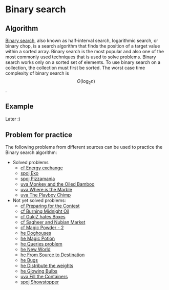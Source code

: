 # Binary search

## Algorithm
[Binary search](https://en.wikipedia.org/wiki/Binary_search_algorithm), also known as half-interval search, logarithmic search, or binary chop, is a search algorithm that finds the position of a target value within a sorted array. Binary search is the most popular and also one of the most commonly used techniques that is used to solve problems. Binary search works only on a sorted set of elements. To use binary search on a collection, the collection must first be sorted. The worst case time complexity of binary search is $$O(\log_2 n)$$.


## Example
Later :)


## Problem for practice
The following problems from different sources can be used to practice the Binary search algorithm:
- Solved problems
  - [cf Energy exchange](https://codeforces.com/problemset/problem/68/B)
  - [spoj Eko](https://www.spoj.com/problems/EKO/)
  - [spoj Pizzamania](https://www.spoj.com/problems/OPCPIZZA/)
  - [uva Monkey and the Oiled Bamboo](https://uva.onlinejudge.org/index.php?option=com_onlinejudge&Itemid=8&page=show_problem&problem=3183)
  - [uva Where is the Marble](https://uva.onlinejudge.org/index.php?option=onlinejudge&page=show_problem&problem=1415)
  - [uva The Playboy Chimp](https://uva.onlinejudge.org/index.php?option=onlinejudge&page=show_problem&problem=1552)
- Not yet solved problems:
  - [cf Preparing for the Contest](https://codeforces.com/problemset/problem/377/B)
  - [cf Burning Midnight Oil](https://codeforces.com/problemset/problem/165/B)
  - [cf GukiZ hates Boxes](https://codeforces.com/problemset/problem/551/C)
  - [cf Sagheer and Nubian Market](https://codeforces.com/problemset/problem/812/C)
  - [cf Magic Powder - 2](https://codeforces.com/problemset/problem/670/D2)
  - [he Doghouses](https://www.hackerearth.com/practice/algorithms/searching/binary-search/practice-problems/algorithm/doghouses/)
  - [he Magic Potion](https://www.hackerearth.com/practice/algorithms/searching/binary-search/practice-problems/algorithm/magic-potion-d54349f9/)
  - [he Queries problem](https://www.hackerearth.com/practice/algorithms/searching/binary-search/practice-problems/algorithm/an-interesting-partition-problem-june-circuits-18f83691/)
  - [he New World](https://www.hackerearth.com/practice/algorithms/searching/binary-search/practice-problems/algorithm/new-world-11/)
  - [he From Source to Destination](https://www.hackerearth.com/practice/algorithms/searching/binary-search/practice-problems/algorithm/from-source-to-destination/)
  - [he Bugs](https://www.hackerearth.com/practice/algorithms/searching/binary-search/practice-problems/algorithm/victory-over-power-4a0cb459/)
  - [he Distribute the weights](https://www.hackerearth.com/practice/algorithms/searching/binary-search/practice-problems/algorithm/abcd-17-bcc9d31e/)
  - [he Glowing Bulbs](https://www.hackerearth.com/practice/algorithms/searching/binary-search/practice-problems/algorithm/glowing-bulbs/)
  - [uva Fill the Containers](https://uva.onlinejudge.org/index.php?option=onlinejudge&page=show_problem&problem=2408)
  - [spoj Showstopper](https://www.spoj.com/problems/MSE07E/)
